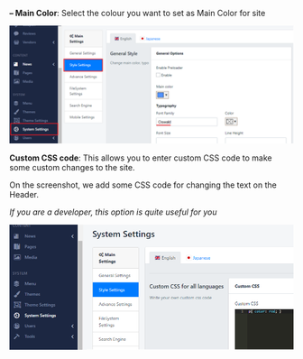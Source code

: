 **– Main Color**: Select the colour you want to set as Main Color for site

![](/assets/images/be-styling-settings/5e9a454aee38d7b753933f76692d15c8.png)

**Custom CSS code**: This allows you to enter custom CSS code to make some custom changes to the site.

On the screenshot, we add some CSS code for changing the text on the Header.

*If you are a developer, this option is quite useful for you*

![](/assets/images/be-styling-settings/d6f58f6ae1defacba7216d4636b1277a.png)